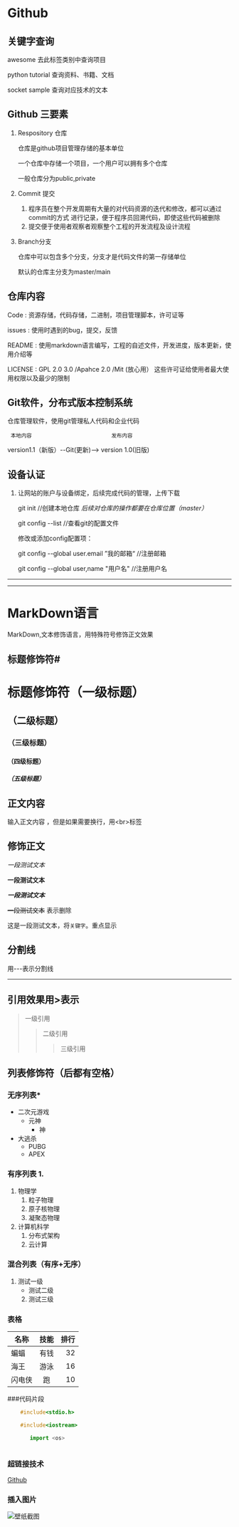 # Github

## 关键字查询
   awesome 去此标签类别中查询项目
   
   python tutorial 查询资料、书籍、文档
   
   socket sample 查询对应技术的文本

## Github 三要素
1. Respository 仓库
   
   仓库是github项目管理存储的基本单位
   
   一个仓库中存储一个项目，一个用户可以拥有多个仓库
   
   一般仓库分为public,private
2. Commit 提交
   1. 程序员在整个开发周期有大量的对代码资源的迭代和修改，都可以通过commit的方式      进行记录，便于程序员回溯代码，即使这些代码被删除
   2. 提交便于使用者观察者观察整个工程的开发流程及设计流程
3. Branch分支
   
   仓库中可以包含多个分支，分支才是代码文件的第一存储单位
   
   默认的仓库主分支为master/main

## 仓库内容
Code : 资源存储，代码存储，二进制，项目管理脚本，许可证等

issues : 使用时遇到的bug，提交，反馈

README : 使用markdown语言编写，工程的自述文件，开发进度，版本更新，使用介绍等

LICENSE : GPL 2.0 3.0 /Apahce 2.0 /Mit (放心用）
          这些许可证给使用者最大使用权限以及最少的限制

## Git软件，分布式版本控制系统
  仓库管理软件，使用git管理私人代码和企业代码

     本地内容                         发布内容
  version1.1（新版）--Git(更新)--> version 1.0(旧版)

## 设备认证
1. 让网站的账户与设备绑定，后续完成代码的管理，上传下载
   
   git init  //创建本地仓库  *后续对仓库的操作都要在仓库位置（master）*
   
   git config --list  //查看git的配置文件
  
   修改或添加config配置项：
   
   git config --global user.email ”我的邮箱“ //注册邮箱
   
   git config --global user,name "用户名"    //注册用户名






---
---

# MarkDown语言

MarkDown,文本修饰语言，用特殊符号修饰正文效果<br>


## 标题修饰符\#

# 标题修饰符（一级标题）
## （二级标题）
### （三级标题）
#### （四级标题）
##### （五级标题）



## 正文内容
  
  输入正文内容 ，但是如果需要换行，用\<br\>标签


## 修饰正文
  
  *一段测试文本*

  **一段测试文本**
  
  ***一段测试文本***
  
  ~~一段测试文本~~     表示删除

  这是一段测试文本，将`关键字`。重点显示


## 分割线

   用\-\-\-表示分割线 

---



## 引用效果用\>表示

>一级引用 
>>二级引用
>>>三级引用



## 列表修饰符（后都有空格）

### 无序列表\*
* 二次元游戏
  * 元神
    * 神
* 大逃杀
  * PUBG
  * APEX

### 有序列表 1.
1. 物理学
   1. 粒子物理
   2. 原子核物理
   3. 凝聚态物理
2. 计算机科学
   1. 分布式架构
   2. 云计算


### 混合列表（有序+无序）
1. 测试一级
   * 测试二级
    2. 测试三级 


### 表格
名称|技能|排行
--|:--:|--:  
蝙蝠|有钱|32
海王|游泳|16
闪电侠|跑|10

###代码片段

```c
   	#include<stdio.h>
```
```cpp
	#include<iostream>
```
```python
       import <os>
```
```bash
```



### 超链接技术 

[Github](https://www.github.com "点击访问")


### 插入图片

![壁纸截图](C://Users//DELL//Desktop//1.jpg "悬停标题")



